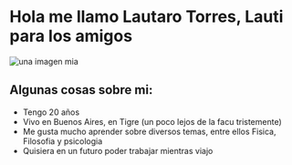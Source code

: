 # Hola me llamo Lautaro Torres, Lauti para los amigos
![una imagen mia](c:\Users\Lautaro\Desktop\Yo.jpeg)
## Algunas cosas sobre mi:
- Tengo 20 años
- Vivo en Buenos Aires, en Tigre (un poco lejos de la facu tristemente)
- Me gusta mucho aprender sobre diversos temas, entre ellos Fisica, Filosofia y psicologia
- Quisiera en un futuro poder trabajar mientras viajo
